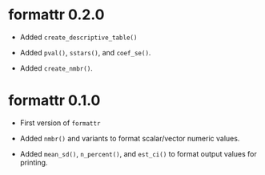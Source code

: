 # formattr 0.2.0

* Added `create_descriptive_table() `

* Added `pval()`, `sstars()`, and `coef_se()`.

* Added `create_nmbr()`.

# formattr 0.1.0

* First version of `formattr`

* Added `nmbr()` and variants to format scalar/vector numeric values.

* Added `mean_sd()`, `n_percent()`, and `est_ci()` to format output values for
  printing.
